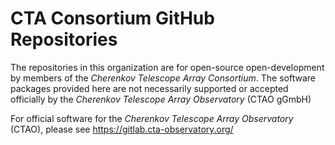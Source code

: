 # CTA Consortium GitHub Repositories

The repositories in this organization are for open-source open-development by members of the _Cherenkov Telescope Array Consortium_. The software packages provided here are not necessarily supported or accepted officially by the _Cherenkov Telescope Array Observatory_ (CTAO gGmbH)

For official software for the _Cherenkov Telescope Array Observatory_ (CTAO), please see https://gitlab.cta-observatory.org/
